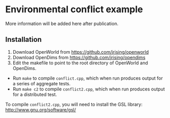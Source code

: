 # Environmental conflict example

More information will be added here after publication.

## Installation

1. Download OpenWorld from https://github.com/jrising/openworld
2. Download OpenDims from https://github.com/jrising/opendims
3. Edit the makefile to point to the root directory of OpenWorld and OpenDims.

* Run `make` to compile `conflict.cpp`, which when run produces output for a series of aggregate tests.
* Run `make c2` to compile `conflict2.cpp`, which when run produces output for a distributed test.

To compile `conflict2.cpp`, you will need to install the GSL library:
http://www.gnu.org/software/gsl/
